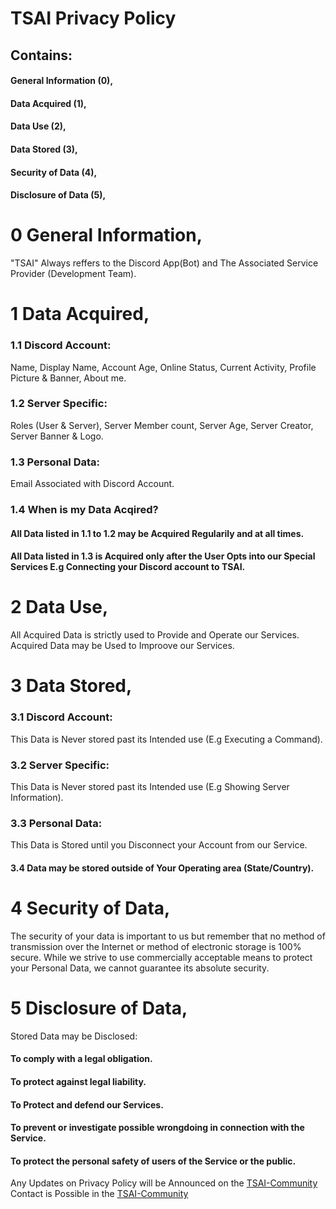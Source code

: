 # TSAI Privacy Policy

## Contains:
#### General Information (0),
#### Data Acquired (1),
#### Data Use (2),
#### Data Stored (3),
#### Security of Data (4),
#### Disclosure of Data (5),

# 0 General Information,
"TSAI" Always reffers to the Discord App(Bot) and The Associated Service Provider (Development Team).

# 1 Data Acquired,
### 1.1 Discord Account: 
Name, Display Name, Account Age, Online Status, Current Activity, Profile Picture & Banner, About me.
### 1.2 Server Specific: 
Roles (User & Server), Server Member count, Server Age, Server Creator, Server Banner & Logo.
### 1.3 Personal Data: 
Email Associated with Discord Account.
### 1.4 When is my Data Acqired? 
#### All Data listed in 1.1 to 1.2 may be Acquired Regularily and at all times.
#### All Data listed in 1.3 is Acquired only after the User Opts into our Special Services E.g Connecting your Discord account to TSAI.

# 2 Data Use,
All Acquired Data is strictly used to Provide and Operate our Services.
Acquired Data may be Used to Improove our Services.

# 3 Data Stored,
### 3.1 Discord Account: 
This Data is Never stored past its Intended use (E.g Executing a Command).
### 3.2 Server Specific: 
This Data is Never stored past its Intended use (E.g Showing Server Information).
### 3.3 Personal Data: 
This Data is Stored until you Disconnect your Account from our Service.
#### 3.4 Data may be stored outside of Your Operating area (State/Country).

# 4 Security of Data, 
The security of your data is important to us but remember that no method of transmission over the Internet or method of electronic storage is 100% secure. 
While we strive to use commercially acceptable means to protect your Personal Data, we cannot guarantee its absolute security.

# 5 Disclosure of Data,
Stored Data may be Disclosed:
#### To comply with a legal obligation.
#### To protect against legal liability.
#### To Protect and defend our Services.
#### To prevent or investigate possible wrongdoing in connection with the Service.
#### To protect the personal safety of users of the Service or the public.

Any Updates on Privacy Policy will be Announced on the [TSAI-Community](https://discord.gg/GsDXseZpxf)
Contact is Possible in the [TSAI-Community](https://discord.gg/GsDXseZpxf)

